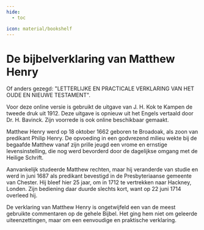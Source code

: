 ```yaml
---
hide:
  - toc

icon: material/bookshelf
---
```


# De bijbelverklaring van Matthew Henry

Of anders gezegd: "LETTERLIJKE EN PRACTICALE VERKLARING VAN HET OUDE EN NIEUWE TESTAMENT".

Voor deze online versie is gebruikt de uitgave van J. H. Kok te Kampen de tweede druk uit 1912. Deze uitgave is opnieuw uit het Engels vertaald door Dr. H. Bavinck. Zijn voorrede is ook online beschikbaar gemaakt.

Matthew Henry werd op 18 oktober 1662 geboren te Broadoak, als zoon van predikant Philip Henry. De opvoeding in een godvrezend milieu wekte bij de begaafde Matthew vanaf zijn prille jeugd een vrome en ernstige levensinstelling, die nog werd bevorderd door de dagelijkse omgang met de Heilige Schrift.
    
Aanvankelijk studeerde Matthew rechten, maar hij veranderde van studie en werd in juni 1687 als predikant bevestigd in de Presbyteriaanse gemeente van Chester. Hij bleef hier 25 jaar, om in 1712 te vertrekken naar Hackney, Londen. Zijn bediening daar duurde slechts kort, want op 22 juni 1714 overleed hij.

De verklaring van Matthew Henry is ongetwijfeld een van de meest gebruikte commentaren op de gehele Bijbel.
Het ging hem niet om geleerde uiteenzettingen, maar om een eenvoudige en praktische verklaring.



